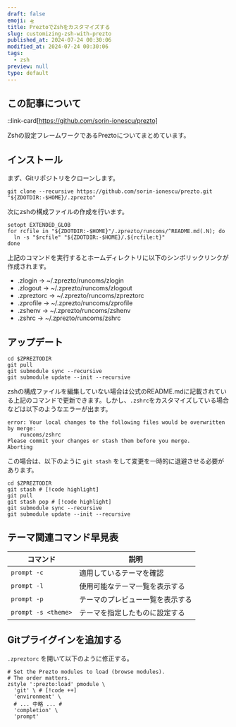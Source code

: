 ```yaml
---
draft: false
emoji: 🛸
title: PreztoでZshをカスタマイズする
slug: customizing-zsh-with-prezto
published_at: 2024-07-24 00:30:06
modified_at: 2024-07-24 00:30:06
tags:
  - zsh
preview: null
type: default
---
```


## この記事について

::link-card[https://github.com/sorin-ionescu/prezto]

Zshの設定フレームワークであるPreztoについてまとめています。

## インストール

まず、Gitリポジトリをクローンします。

```sh:Terminal
git clone --recursive https://github.com/sorin-ionescu/prezto.git "${ZDOTDIR:-$HOME}/.zprezto"
```

次にzshの構成ファイルの作成を行います。

```sh:Terminal
setopt EXTENDED_GLOB
for rcfile in "${ZDOTDIR:-$HOME}"/.zprezto/runcoms/^README.md(.N); do
  ln -s "$rcfile" "${ZDOTDIR:-$HOME}/.${rcfile:t}"
done
```

上記のコマンドを実行するとホームディレクトリに以下のシンボリックリンクが作成されます。

- .zlogin -> ~/.zprezto/runcoms/zlogin
- .zlogout -> ~/.zprezto/runcoms/zlogout
- .zpreztorc -> ~/.zprezto/runcoms/zpreztorc
- .zprofile -> ~/.zprezto/runcoms/zprofile
- .zshenv -> ~/.zprezto/runcoms/zshenv
- .zshrc -> ~/.zprezto/runcoms/zshrc

## アップデート

```sh:Terminal
cd $ZPREZTODIR
git pull
git submodule sync --recursive
git submodule update --init --recursive
```

zshの構成ファイルを編集していない場合は公式のREADME.mdに記載されている上記のコマンドで更新できます。しかし、`.zshrc`をカスタマイズしている場合などは以下のようなエラーが出ます。

```text
error: Your local changes to the following files would be overwritten by merge:
    runcoms/zshrc
Please commit your changes or stash them before you merge.
Aborting
```

この場合は、以下のように `git stash` をして変更を一時的に退避させる必要があります。

```sh:Terminal
cd $ZPREZTODIR
git stash # [!code highlight]
git pull
git stash pop # [!code highlight]
git submodule sync --recursive
git submodule update --init --recursive
```

## テーマ関連コマンド早見表

| コマンド            | 説明                             |
| ------------------- | -------------------------------- |
| `prompt -c`         | 適用しているテーマを確認         |
| `prompt -l`         | 使用可能なテーマ一覧を表示する   |
| `prompt -p`         | テーマのプレビュー一覧を表示する |
| `prompt -s <theme>` | テーマを指定したものに設定する   |

## Gitプライグインを追加する

`.zpreztorc` を開いて以下のように修正する。

```sh:.zpreztorc
# Set the Prezto modules to load (browse modules).
# The order matters.
zstyle ':prezto:load' pmodule \
  'git' \ # [!code ++]
  'environment' \
  # ... 中略 ... #
  'completion' \
  'prompt'
```
